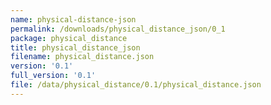 ```yaml
---
name: physical-distance-json
permalink: /downloads/physical_distance_json/0_1
package: physical_distance
title: physical_distance_json
filename: physical_distance.json
version: '0.1'
full_version: '0.1'
file: /data/physical_distance/0.1/physical_distance.json
---
```

